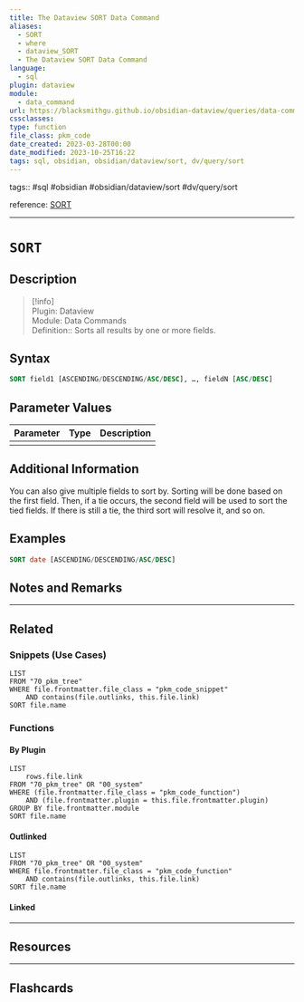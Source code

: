 ```yaml
---
title: The Dataview SORT Data Command
aliases:
  - SORT
  - where
  - dataview_SORT
  - The Dataview SORT Data Command
language:
  - sql
plugin: dataview
module:
  - data_command
url: https://blacksmithgu.github.io/obsidian-dataview/queries/data-commands/#sort
cssclasses:
type: function
file_class: pkm_code
date_created: 2023-03-28T00:00
date_modified: 2023-10-25T16:22
tags: sql, obsidian, obsidian/dataview/sort, dv/query/sort
---
```


tags:: #sql #obsidian #obsidian/dataview/sort #dv/query/sort

reference: [SORT](https://blacksmithgu.github.io/obsidian-dataview/queries/data-commands/#sort)

---

# `SORT`

## Description

> [!info]  
> Plugin: Dataview  
> Module: Data Commands  
> Definition:: Sorts all results by one or more fields.

## Syntax

```sql
SORT field1 [ASCENDING/DESCENDING/ASC/DESC], …, fieldN [ASC/DESC]
```

## Parameter Values

| Parameter | Type | Description |
|:--------- |:----:|:----------- |
|           |      |             |

## Additional Information

You can also give multiple fields to sort by. Sorting will be done based on the first field. Then, if a tie occurs, the second field will be used to sort the tied fields. If there is still a tie, the third sort will resolve it, and so on.

## Examples

```sql
SORT date [ASCENDING/DESCENDING/ASC/DESC]
```

## Notes and Remarks

---

## Related

### Snippets (Use Cases)

```dataview
LIST
FROM "70_pkm_tree"
WHERE file.frontmatter.file_class = "pkm_code_snippet"
	AND contains(file.outlinks, this.file.link)
SORT file.name
```

### Functions

#### By Plugin

```dataview
LIST
	rows.file.link
FROM "70_pkm_tree" OR "00_system"
WHERE (file.frontmatter.file_class = "pkm_code_function")
	AND (file.frontmatter.plugin = this.file.frontmatter.plugin)
GROUP BY file.frontmatter.module
SORT file.name
```

#### Outlinked

```dataview
LIST
FROM "70_pkm_tree" OR "00_system"
WHERE file.frontmatter.file_class = "pkm_code_function"
	AND contains(file.outlinks, this.file.link)
SORT file.name
```

#### Linked

---

## Resources

---

## Flashcards

